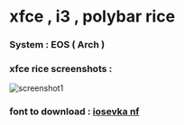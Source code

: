 # xfce , i3 , polybar rice

### System : EOS ( Arch )

### xfce rice screenshots :

![screenshot1](https://raw.githubusercontent.com/iamabhas/dotfiles/main/screenshots/screenshot1.png)

### font to download : [iosevka nf](https://www.nerdfonts.com/font-downloads)

